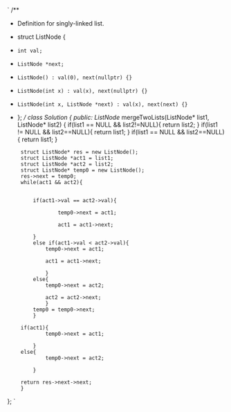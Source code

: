 `
/**
 * Definition for singly-linked list.
 * struct ListNode {
 *     int val;
 *     ListNode *next;
 *     ListNode() : val(0), next(nullptr) {}
 *     ListNode(int x) : val(x), next(nullptr) {}
 *     ListNode(int x, ListNode *next) : val(x), next(next) {}
 * };
 */
class Solution {
public:
    ListNode* mergeTwoLists(ListNode* list1, ListNode* list2) {
        if(list1 == NULL && list2!=NULL){
            return list2;
        }
        if(list1 != NULL && list2==NULL){
            return list1;
        }
        if(list1 == NULL && list2==NULL){
            return list1;
        }

        struct ListNode* res = new ListNode();
        struct ListNode *act1 = list1;
        struct ListNode *act2 = list2;
        struct ListNode* temp0 = new ListNode();
        res->next = temp0;
        while(act1 && act2){

            
            if(act1->val == act2->val){
                    
                    temp0->next = act1;
                  
                    act1 = act1->next;
                    
            }
            else if(act1->val < act2->val){
                temp0->next = act1;
                
                act1 = act1->next;
                
                }
            else{
                temp0->next = act2;
               
                act2 = act2->next;
                }
            temp0 = temp0->next;
            }
        
        if(act1){
                temp0->next = act1;
                
            }
        else{
                temp0->next = act2;
                
            } 
        
        return res->next->next;
        }
   
    
};
`
